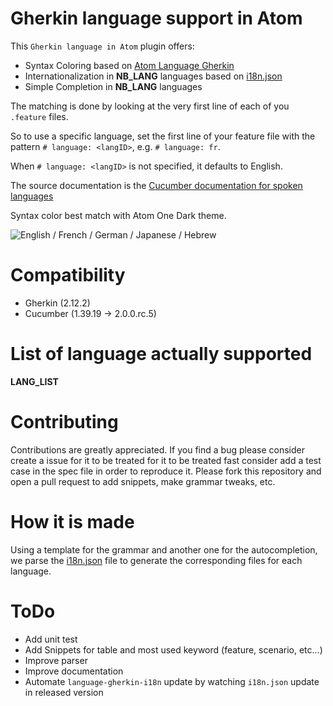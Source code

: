 # Gherkin language support in Atom

This `Gherkin language in Atom` plugin offers:

  * Syntax Coloring based on [Atom Language Gherkin](https://github.com/gigapixel/atom-language-gherkin)
  * Internationalization in __NB_LANG__ languages based on [i18n.json](https://github.com/cucumber/gherkin/blob/master/lib/gherkin/i18n.json)
  * Simple Completion in __NB_LANG__ languages

The matching is done by looking at the very first line of each of you `.feature` files.

So to use a specific language, set the first line of your feature file with the pattern `# language: <langID>`, e.g. `# language: fr`.

When `# language: <langID>` is not specified, it defaults to English.

The source documentation is the [Cucumber documentation for spoken languages](https://github.com/cucumber/cucumber/wiki/Spoken-languages)

Syntax color best match with Atom One Dark theme.

![English / French / German / Japanese / Hebrew](https://github.com/mackoj/language-gherkin-i18n/blob/develop/preview.gif)

# Compatibility

  * Gherkin (2.12.2)
  * Cucumber (1.39.19 -> 2.0.0.rc.5)

# List of language actually supported

__LANG_LIST__

# Contributing

Contributions are greatly appreciated.
If you find a bug please consider create a issue for it to be treated for it to be treated fast consider add a test case in the spec file in order to reproduce it.
Please fork this repository and open a pull request to add snippets, make grammar tweaks, etc.

# How it is made

Using a template for the grammar and another one for the autocompletion, we parse the [i18n.json](https://github.com/cucumber/gherkin/blob/master/lib/gherkin/i18n.json) file to generate the corresponding files for each language.

# ToDo

  * Add unit test
  * Add Snippets for table and most used keyword (feature, scenario, etc...)
  * Improve parser
  * Improve documentation
  * Automate `language-gherkin-i18n` update by watching `i18n.json` update in released version
